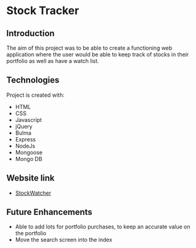 # Stock Tracker
## Introduction
The aim of this project was to be able to create a functioning web application where the user would be able to keep track of stocks in their portfolio as well as have a watch list.




## Technologies
Project is created with:  
* HTML  
* CSS
* Javascript
* jQuery
* Bulma
* Express
* NodeJs
* Mongoose
* Mongo DB

## Website link
* [StockWatcher](https://t-stockwatcher.herokuapp.com/stocks)

## Future Enhancements
* Able to add lots for portfolio purchases, to keep an accurate value on the portfolio
* Move the search screen into the index
